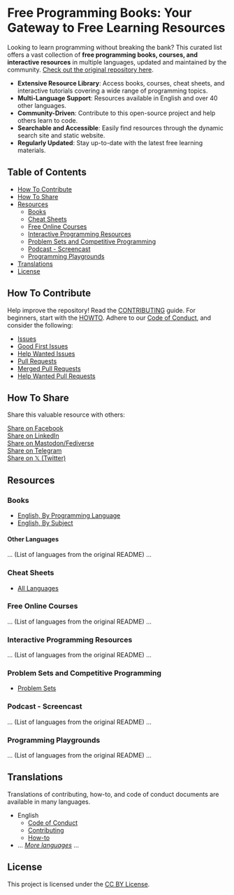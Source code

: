 # Free Programming Books: Your Gateway to Free Learning Resources

Looking to learn programming without breaking the bank? This curated list offers a vast collection of **free programming books, courses, and interactive resources** in multiple languages, updated and maintained by the community. [Check out the original repository here](https://github.com/EbookFoundation/free-programming-books).

*   **Extensive Resource Library**: Access books, courses, cheat sheets, and interactive tutorials covering a wide range of programming topics.
*   **Multi-Language Support**: Resources available in English and over 40 other languages.
*   **Community-Driven**:  Contribute to this open-source project and help others learn to code.
*   **Searchable and Accessible**: Easily find resources through the dynamic search site and static website.
*   **Regularly Updated**: Stay up-to-date with the latest free learning materials.

## Table of Contents

*   [How To Contribute](#how-to-contribute)
*   [How To Share](#how-to-share)
*   [Resources](#resources)
    *   [Books](#books)
    *   [Cheat Sheets](#cheat-sheets)
    *   [Free Online Courses](#free-online-courses)
    *   [Interactive Programming Resources](#interactive-programming-resources)
    *   [Problem Sets and Competitive Programming](#problem-sets-and-competitive-programming)
    *   [Podcast - Screencast](#podcast---screencast)
    *   [Programming Playgrounds](#programming-playgrounds)
*   [Translations](#translations)
*   [License](#license)

## How To Contribute

Help improve the repository! Read the [CONTRIBUTING](docs/CONTRIBUTING.md) guide.  For beginners, start with the [HOWTO](docs/HOWTO.md).  Adhere to our [Code of Conduct](docs/CODE_OF_CONDUCT.md), and consider the following:

*   [Issues](https://github.com/EbookFoundation/free-programming-books/issues)
*   [Good First Issues](https://github.com/EbookFoundation/free-programming-books/issues?q=is%3Aopen+is%3Aissue+label%3A%22good+first+issue%22)
*   [Help Wanted Issues](https://github.com/EbookFoundation/free-programming-books/issues?q=is%3Aopen+is%3Aissue+label%3A%22help+wanted%22)
*   [Pull Requests](https://github.com/EbookFoundation/free-programming-books/pulls)
*   [Merged Pull Requests](https://github.com/EbookFoundation/free-programming-books/pulls?q=is%3Apr+is%3Amerged)
*   [Help Wanted Pull Requests](https://github.com/EbookFoundation/free-programming-books/pulls?q=is%3Aopen+is%3Aissue+label%3A%22help+wanted%22)

## How To Share

Share this valuable resource with others:

<div align="left" markdown="1">
<a href="https://www.facebook.com/share.php?u=https%3A%2F%2Fgithub.com%2FEbookFoundation%2Ffree-programming-books&p[images][0]=&p[title]=Free%20Programming%20Books&p[summary]=">Share on Facebook</a><br>
<a href="http://www.linkedin.com/shareArticle?mini=true&url=https://github.com/EbookFoundation/free-programming-books&title=Free%20Programming%20Books&summary=&source=">Share on LinkedIn</a><br>
<a href="https://toot.kytta.dev/?mini=true&url=https://github.com/EbookFoundation/free-programming-books&title=Free%20Programming%20Books&summary=&source=">Share on Mastodon/Fediverse</a><br>    
<a href="https://t.me/share/url?url=https://github.com/EbookFoundation/free-programming-books">Share on Telegram</a><br>
<a href="https://twitter.com/intent/tweet?text=https://github.com/EbookFoundation/free-programming-books%0AFree%20Programming%20Books">Share on 𝕏 (Twitter)</a><br>
</div>

## Resources

### Books

*   [English, By Programming Language](books/free-programming-books-langs.md)
*   [English, By Subject](books/free-programming-books-subjects.md)
#### Other Languages
... (List of languages from the original README) ...

### Cheat Sheets

*   [All Languages](more/free-programming-cheatsheets.md)

### Free Online Courses

... (List of languages from the original README) ...

### Interactive Programming Resources

... (List of languages from the original README) ...

### Problem Sets and Competitive Programming

*   [Problem Sets](more/problem-sets-competitive-programming.md)

### Podcast - Screencast

... (List of languages from the original README) ...

### Programming Playgrounds

... (List of languages from the original README) ...

## Translations

Translations of contributing, how-to, and code of conduct documents are available in many languages.
+ English
  + [Code of Conduct](docs/CODE_OF_CONDUCT.md)
  + [Contributing](docs/CONTRIBUTING.md)
  + [How-to](docs/HOWTO.md)
+ ... *[More languages](docs/README.md#translations)* ...

## License

This project is licensed under the [CC BY License](LICENSE).